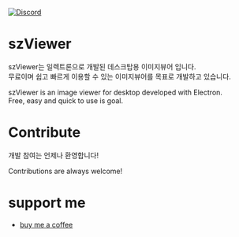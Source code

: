 <a href="https://discord.gg/nF2mDGeqFD"><img alt="Discord" src="https://img.shields.io/discord/973575619680034867?logo=discord&logoColor=white"/></a> 

# szViewer
szViewer는 일렉트론으로 개발된 데스크탑용 이미지뷰어 입니다.   
무료이며 쉽고 빠르게 이용할 수 있는 이미지뷰어를 목표로 개발하고 있습니다.   

szViewer is an image viewer for desktop developed with Electron.   
Free, easy and quick to use is goal.

# Contribute
개발 참여는 언제나 환영합니다!   

Contributions are always welcome! 

# support me
- [buy me a coffee](https://www.buymeacoffee.com/skyzero)
